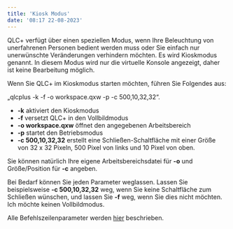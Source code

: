 ```yaml
---
title: 'Kiosk Modus'
date: '08:17 22-08-2023'
---
```


QLC+ verfügt über einen speziellen Modus, wenn Ihre Beleuchtung von unerfahrenen Personen bedient werden muss oder Sie einfach nur unerwünschte Veränderungen verhindern möchten. Es wird Kioskmodus genannt. In diesem Modus wird nur die virtuelle Konsole angezeigt, daher ist keine Bearbeitung möglich.

Wenn Sie QLC+ im Kioskmodus starten möchten, führen Sie Folgendes aus:

„qlcplus -k -f -o workspace.qxw -p -c 500,10,32,32“.

* **-k** aktiviert den Kioskmodus
* **-f** versetzt QLC+ in den Vollbildmodus
* **-o workspace.qxw** öffnet den angegebenen Arbeitsbereich
* **-p** startet den Betriebsmodus
* **-c 500,10,32,32** erstellt eine Schließen-Schaltfläche mit einer Größe von 32 x 32 Pixeln, 500 Pixel von links und 10 Pixel von oben.

Sie können natürlich Ihre eigene Arbeitsbereichsdatei für **-o** und Größe/Position für **-c** angeben.

Bei Bedarf können Sie jeden Parameter weglassen. Lassen Sie beispielsweise **-c 500,10,32,32** weg, wenn Sie keine Schaltfläche zum Schließen wünschen, und lassen Sie **-f** weg, wenn Sie dies nicht möchten. Ich möchte keinen Vollbildmodus.

Alle Befehlszeilenparameter werden [hier](../command-line-parameters) beschrieben.
